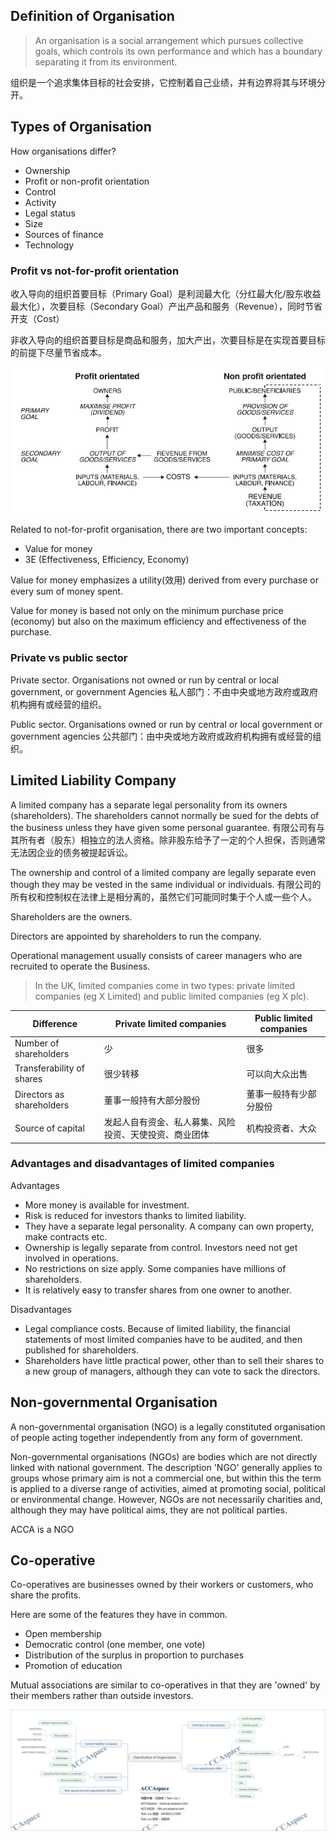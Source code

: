 ## Definition of Organisation

> An organisation is a social arrangement which pursues collective goals, which controls its own
performance and which has a boundary separating it from its environment.

组织是一个追求集体目标的社会安排，它控制着自己业绩，并有边界将其与环境分开。

## Types of Organisation
How organisations differ?
- Ownership
- Profit or non-profit orientation
- Control
- Activity
- Legal status
- Size
- Sources of finance
- Technology

### Profit vs not-for-profit orientation
收入导向的组织首要目标（Primary Goal）是利润最大化（分红最大化/股东收益最大化），次要目标（Secondary Goal）产出产品和服务（Revenue），同时节省开支（Cost）

非收入导向的组织首要目标是商品和服务，加大产出，次要目标是在实现首要目标的前提下尽量节省成本。

![image](./img/profitVsNFP.png)

Related to not-for-profit organisation, there are two important concepts:
- Value for money
- 3E (Effectiveness, Efficiency, Economy)

Value for money emphasizes a utility(效用) derived from every purchase or every sum of money spent.

Value for money is based not only on the minimum purchase price (economy) but also on the maximum efficiency and effectiveness of the purchase.

### Private vs public sector
Private sector. Organisations not owned or run by central or local government, or government
Agencies
私人部门：不由中央或地方政府或政府机构拥有或经营的组织。

Public sector. Organisations owned or run by central or local government or government
agencies
公共部门：由中央或地方政府或政府机构拥有或经营的组织。

## Limited Liability Company
A limited company has a separate legal personality from its owners (shareholders). The
shareholders cannot normally be sued for the debts of the business unless they have given some
personal guarantee.
有限公司有与其所有者（股东）相独立的法人资格。除非股东给予了一定的个人担保，否则通常
无法因企业的债务被提起诉讼。

The ownership and control of a limited company are legally separate even though they may be
vested in the same individual or individuals.
有限公司的所有权和控制权在法律上是相分离的，虽然它们可能同时集于个人或一些个人。

Shareholders are the owners.

Directors are appointed by shareholders to run the company.

Operational management usually consists of career managers who are recruited to operate the
Business.

> In the UK, limited companies come in two types: private limited companies (eg X Limited)
and public limited companies (eg X plc).


Difference  | Private limited companies | Public limited companies
---|---|---
Number of shareholders | 少 | 很多
Transferability of shares | 很少转移 | 可以向大众出售
Directors as shareholders | 董事一般持有大部分股份 | 董事一般持有少部分股份
Source of capital | 发起人自有资金、私人募集、风险投资、天使投资、商业团体 | 机构投资者、大众

### Advantages and disadvantages of limited companies
Advantages
- More money is available for investment.
- Risk is reduced for investors thanks to limited liability.
- They have a separate legal personality. A company can own property, make contracts etc.
- Ownership is legally separate from control. Investors need not get involved in operations.
- No restrictions on size apply. Some companies have millions of shareholders.
- It is relatively easy to transfer shares from one owner to another.

Disadvantages
- Legal compliance costs. Because of limited liability, the financial statements of most limited
companies have to be audited, and then published for shareholders.
- Shareholders have little practical power, other than to sell their shares to a new group of
managers, although they can vote to sack the directors.

## Non-governmental Organisation
A non-governmental organisation (NGO) is a legally constituted organisation of people acting
together independently from any form of government.

Non-governmental organisations (NGOs) are bodies which are not directly linked with national
government. The description 'NGO' generally applies to groups whose primary aim is not a
commercial one, but within this the term is applied to a diverse range of activities, aimed at
promoting social, political or environmental change. However, NGOs are not necessarily charities
and, although they may have political aims, they are not political parties.

ACCA is a NGO

## Co-operative
Co-operatives are businesses owned by their workers or customers, who share the profits.

Here are some of the features they have in common.
- Open membership
- Democratic control (one member, one vote)
- Distribution of the surplus in proportion to purchases
- Promotion of education

Mutual associations are similar to co-operatives in that they are 'owned' by their members
rather than outside investors.


![image](./img/ACCAspace_F1_Map_1.png)

